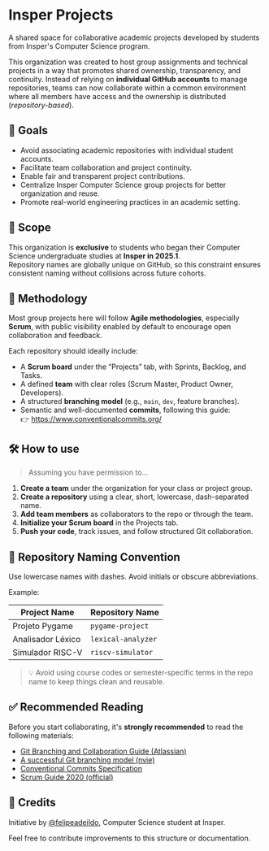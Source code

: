 # Insper Projects

A shared space for collaborative academic projects developed by students from Insper's Computer Science program.

This organization was created to host group assignments and technical projects in a way that promotes shared ownership, transparency, and continuity. Instead of relying on **individual GitHub accounts** to manage repositories, teams can now collaborate within a common environment where all members have access and the ownership is distributed (*repository-based*).

## 🎯 Goals

- Avoid associating academic repositories with individual student accounts.
- Facilitate team collaboration and project continuity.
- Enable fair and transparent project contributions.
- Centralize Insper Computer Science group projects for better organization and reuse.
- Promote real-world engineering practices in an academic setting.

## 📌 Scope

This organization is **exclusive** to students who began their Computer Science undergraduate studies at **Insper in 2025.1**.  
Repository names are globally unique on GitHub, so this constraint ensures consistent naming without collisions across future cohorts.

## 🧪 Methodology

Most group projects here will follow **Agile methodologies**, especially **Scrum**, with public visibility enabled by default to encourage open collaboration and feedback.

Each repository should ideally include:

- A **Scrum board** under the “Projects” tab, with Sprints, Backlog, and Tasks.
- A defined **team** with clear roles (Scrum Master, Product Owner, Developers).
- A structured **branching model** (e.g., `main`, `dev`, feature branches).
- Semantic and well-documented **commits**, following this guide:  
  👉 https://www.conventionalcommits.org/

## 🛠 How to use

> Assuming you have permission to...

1. **Create a team** under the organization for your class or project group.
2. **Create a repository** using a clear, short, lowercase, dash-separated name.
3. **Add team members** as collaborators to the repo or through the team.
4. **Initialize your Scrum board** in the Projects tab.
5. **Push your code**, track issues, and follow structured Git collaboration.

## 🧩 Repository Naming Convention

Use lowercase names with dashes. Avoid initials or obscure abbreviations.

Example:

| Project Name       | Repository Name     |
|--------------------|---------------------|
| Projeto Pygame     | `pygame-project`    |
| Analisador Léxico  | `lexical-analyzer`  |
| Simulador RISC-V   | `riscv-simulator`   |

> 💡 Avoid using course codes or semester-specific terms in the repo name to keep things clean and reusable.

## ✅ Recommended Reading

Before you start collaborating, it's **strongly recommended** to read the following materials:

- [Git Branching and Collaboration Guide (Atlassian)](https://www.atlassian.com/git/tutorials/comparing-workflows/gitflow-workflow)
- [A successful Git branching model (nvie)](https://nvie.com/posts/a-successful-git-branching-model/)
- [Conventional Commits Specification](https://www.conventionalcommits.org)
- [Scrum Guide 2020 (official)](https://scrumguides.org/docs/scrumguide/v2020/2020-Scrum-Guide-US.pdf)

## 👤 Credits

Initiative by [@felipeadeildo](https://github.com/felipeadeildo), Computer Science student at Insper.

Feel free to contribute improvements to this structure or documentation.
